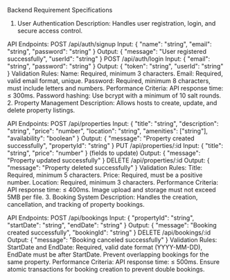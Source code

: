 Backend Requirement Specifications
1. User Authentication
Description:
Handles user registration, login, and secure access control.

API Endpoints:
POST /api/auth/signup
Input: { "name": "string", "email": "string", "password": "string" }
Output: { "message": "User registered successfully", "userId": "string" }
POST /api/auth/login
Input: { "email": "string", "password": "string" }
Output: { "token": "string", "userId": "string" }
Validation Rules:
Name: Required, minimum 3 characters.
Email: Required, valid email format, unique.
Password: Required, minimum 8 characters, must include letters and numbers.
Performance Criteria:
API response time: ≤ 300ms.
Password hashing: Use bcrypt with a minimum of 10 salt rounds.
2. Property Management
Description:
Allows hosts to create, update, and delete property listings.

API Endpoints:
POST /api/properties
Input: { "title": "string", "description": "string", "price": "number", "location": "string", "amenities": ["string"], "availability": "boolean" }
Output: { "message": "Property created successfully", "propertyId": "string" }
PUT /api/properties/:id
Input: { "title": "string", "price": "number" } (fields to update)
Output: { "message": "Property updated successfully" }
DELETE /api/properties/:id
Output: { "message": "Property deleted successfully" }
Validation Rules:
Title: Required, minimum 5 characters.
Price: Required, must be a positive number.
Location: Required, minimum 3 characters.
Performance Criteria:
API response time: ≤ 400ms.
Image upload and storage must not exceed 5MB per file.
3. Booking System
Description:
Handles the creation, cancellation, and tracking of property bookings.

API Endpoints:
POST /api/bookings
Input: { "propertyId": "string", "startDate": "string", "endDate": "string" }
Output: { "message": "Booking created successfully", "bookingId": "string" }
DELETE /api/bookings/:id
Output: { "message": "Booking canceled successfully" }
Validation Rules:
StartDate and EndDate: Required, valid date format (YYYY-MM-DD), EndDate must be after StartDate.
Prevent overlapping bookings for the same property.
Performance Criteria:
API response time: ≤ 500ms.
Ensure atomic transactions for booking creation to prevent double bookings.
